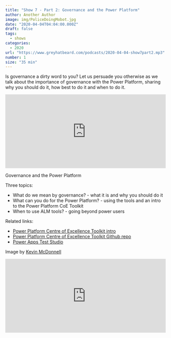 ```yaml
---
title: "Show 7 - Part 2: Governance and the Power Platform"
author: Another Author
image: img/PoliceDoingMobot.jpg
date: "2020-04-04T04:04:00.000Z"
draft: false
tags: 
  - shows
categories:
  - 2020
url: "https://www.greyhatbeard.com/podcasts/2020-04-04-show7part2.mp3"
number: 1
size: "35 min"
---
```


Is governance a dirty word to you? Let us persuade you otherwise as we talk about the importance of governance with the Power Platform, sharing why you should do it, how best to do it and when to do it.

<iframe src="https://open.spotify.com/embed-podcast/episode/3G4F6fYhFeRZd8ClBt3k2g" width="100%" height="232" frameborder="0" allowtransparency="true" allow="encrypted-media"></iframe>

Governance and the Power Platform

Three topics:
- What do we mean by governance? - what it is and why you should do it
- What can you do for the Power Platform? - using the tools and an intro to the Power Platform CoE Toolkit
- When to use ALM tools? - going beyond power users

Related links:
- [Power Platform Centre of Excellence Toolkit intro](https://powerapps.microsoft.com/en-us/blog/update-to-the-power-platform-center-of-excellence-starter-kit/)
- [Power Platform Centre of Excellence Toolkit Github repo](https://github.com/microsoft/powerapps-tools/tree/master/Administration/CoEStarterKit)
- [Power Apps Test Studio](https://docs.microsoft.com/en-us/powerapps/maker/canvas-apps/test-studio)

Image by [Kevin McDonnell](https://kevmcdonk.smugmug.com/2012/August/OlympicsMensHockey/i-PmtMZx5)


<iframe src="https://open.spotify.com/embed-podcast/episode/3G4F6fYhFeRZd8ClBt3k2g" width="100%" height="232" frameborder="0" allowtransparency="true" allow="encrypted-media"></iframe>
